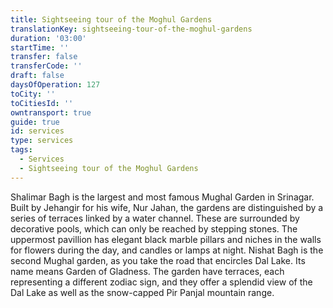 ```yaml
---
title: Sightseeing tour of the Moghul Gardens
translationKey: sightseeing-tour-of-the-moghul-gardens
duration: '03:00'
startTime: ''
transfer: false
transferCode: ''
draft: false
daysOfOperation: 127
toCity: ''
toCitiesId: ''
owntransport: true
guide: true
id: services
type: services
tags:
  - Services
  - Sightseeing tour of the Moghul Gardens
---
```

Shalimar Bagh is the largest and most famous Mughal Garden in Srinagar. Built by Jehangir for his wife, Nur Jahan, the gardens are distinguished by a series of terraces linked by a water channel. These are surrounded by decorative pools, which can only be reached by stepping stones. The uppermost pavillion has elegant black marble pillars and niches in the walls for flowers during the day, and candles or lamps at night.  Nishat Bagh is the second Mughal garden, as you take the road that encircles Dal Lake. Its name means Garden of Gladness. The garden have terraces, each representing a different zodiac sign, and they offer a splendid view of the Dal Lake as well as the snow-capped Pir Panjal mountain range.